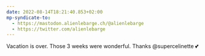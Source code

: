 ```yaml
---
date: 2022-08-14T18:21:40.853+02:00
mp-syndicate-to:
  - https://mastodon.alienlebarge.ch/@alienlebarge
  - https://twitter.com/alienlebarge
---
```

Vacation is over.
Those 3 weeks were wonderful.
Thanks @supercelinette 💕
